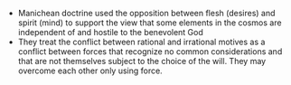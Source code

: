 - Manichean doctrine used the opposition between flesh (desires) and spirit (mind) to support the view that some elements in the cosmos are independent of and hostile to the benevolent God
- They treat the conflict between rational and irrational motives as a conflict between forces that recognize no common considerations and that are not themselves subject to the choice of the will. They may overcome each other only using force.